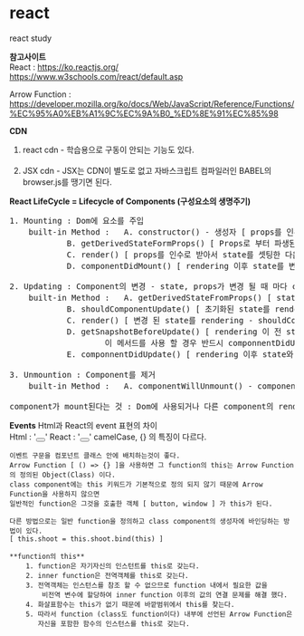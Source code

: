 # react
react study

**참고사이트**<br/>
React : https://ko.reactjs.org/<br/>
	https://www.w3schools.com/react/default.asp
	 
Arrow Function : https://developer.mozilla.org/ko/docs/Web/JavaScript/Reference/Functions/%EC%95%A0%EB%A1%9C%EC%9A%B0_%ED%8E%91%EC%85%98


**CDN**
1. react cdn - 학습용으로 구동이 안되는 기능도 있다. <br/>
	<script src="https://unpkg.com/react@15/dist/react.js"></script><br/>
	<script src="https://unpkg.com/react-dom@15/dist/react-dom.js"></script>
2. JSX cdn - JSX는 CDN이 별도로 없고 자바스크립트 컴파일러인 BABEL의 browser.js를 땡기면 된다. <br/>
	<script src="https://cdnjs.cloudflare.com/ajax/libs/babel-core/5.8.34/browser.js"></script>


**React LifeCycle = Lifecycle of Components (구성요소의 생명주기)**
<pre>
1. Mounting : Dom에 요소를 주입
	built-in Method : 	A. constructor() - 생성자 [ props를 인수로 받을 수 있고 state의 초기화 할 수 있다 ]
			B. getDerivedStateFormProps() [ Props로 부터 파생된 state : props를 기반으로 state를 setting  ]
			C. render() [ props를 인수로 받아서 state를 셋팅한 다음 render로 출력]
			D. componentDidMount() [ rendering 이후 state를 변경] ( 나 사용 됐어요~ )

2. Updating : Component의 변경 - state, props가 변경 될 때 마다 component가 update된다.
	built-in Method : 	A. getDerivedStateFromProps() [ state를 props기반으로 초기화 ]
			B. shouldComponentUpdate() [ 초기화된 state를 rendering 할지 결정 default : true ]
			C. render() [ 변경 된 state를 rendering - shouldComponentUpdate() {return false;} 로 처리하면 안함 ]
			D. getSnapshotBeforeUpdate() [ rendering 이 전 state와 props에 접근. - 
					이 메서드를 사용 할 경우 반드시 componnentDidUpdate() 를 같이 사용해야 한다. ]
			E. componnentDidUpdate() [ rendering 이후 state와 props에 접근 ] ( 나 변경 됐어요~ )

3. Unmountion : Component를 제거
	built-in Method : 	A. componentWillUnmount() - component의 마운트해제 시 호출되는 메소드 ( 나 집에 가요 ~ )

component가 mount된다는 것 : Dom에 사용되거나 다른 component의 rendering에 사용되는 경우
</pre>

**Events**
    Html과 React의 event 표현의 차이<br/>
    Html : '<button onclick="shoot()"></button>'
    React : '<button onClick={shoot()}></button>'
              camelCase, {} 의 특징이 다르다.
	
    이벤트 구문을 컴포넌트 클래스 안에 배치하는것이 좋다.
	Arrow Function [ () => {} ]을 사용하면 그 function의 this는 Arrow Function의 정의된 Object(Class) 이다.
	class component에는 this 키워드가 기본적으로 정의 되지 않기 때문에 Arrow Function을 사용하지 않으면
	일반적인 function은 그것을 호출한 객체 [ button, window ] 가 this가 된다.
	
	다른 방법으로는 일반 function을 정의하고 class component의 생성자에 바인딩하는 방법이 있다.
	[ this.shoot = this.shoot.bind(this) ]
	
	**function의 this**
		1. function은 자기자신의 인스턴트를 this로 갖는다.
		2. inner function은 전역객체를 this로 갖는다.
		3. 전역객체는 인스턴스를 참조 할 수 없으므로 function 내에서 필요한 값을
		    비전역 변수에 할당하여 inner function 이후의 값의 연결 문제를 해결 했다.
		4. 화살표함수는 this가 없기 때문에 바깥범위에서 this를 찾는다.
		5. 따라서 function (class도 function이다) 내부에 선언된 Arrow Function은
		   자신을 포함한 함수의 인스턴스를 this로 갖는다.

